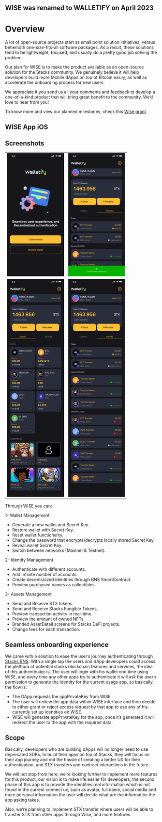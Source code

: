 ## WISE was renamed to WALLETIFY on April 2023

# Overview

A lot of open-source projects start as small point solution initiatives, versus behemoth one-size-fits-all software packages. As a result, these solutions tend to be lightweight, focused, and usually do a pretty good job solving the problem.

Our plan for WISE is to make the product available as an open-source solution for the Stacks community. We genuinely believe it will help developers build more Mobile dApps on top of Bitcoin easily, as well as accelerate the onboarding process for new users.

We appreciate it you send us all your comments and feedback to develop a one-of-a-kind product that will bring great benefit to the community. We’d love to hear from you!

To know more and view our planned milestones, check this [Wise grant](https://github.com/stacksgov/Stacks-Grants/issues/134)



## WISE App iOS


## Screenshots

<table style="width:80%">
  <tr>
    <td><img src="screenshots/ss1.png" alt="Create-Restore Wallet"></td>
    <td><img src="screenshots/ss2.png" alt="Connected"></td>
  </tr>
  <tr>
   <td><img src="screenshots/ss3.png" alt="Assets Long"></td>
   <td><img src="screenshots/ss4.png" alt="Activity Long"></td>
  </tr>
</table>


Through WISE you can:

1- Wallet Management
- Generate a new wallet and Secret Key.
- Restore wallet with Secret Key.
- Reset wallet functionality.
- Change the password that encrypts/decrypts locally stored Secret Key.
- Reveal wallet Secret Key.
- Switch between networks (Mainnet & Testnet).

2- Identity Management

- Authenticate with different accounts.
- Add infinite number of accounts.
- Create decentralized identities through BNS SmartContract.
- Preview purchased names as collectibles.

3- Assets Management

- Send and Receive STX tokens.
- Send and Receive Stacks Fungible Tokens.
- Preview transaction activity in real-time.
- Preview the amount of owned NFTs.
- Branded AssetDetail screens for Stacks DeFi projects.
- Change fees for each transaction.

## Seamless onboarding experience

We came with a solution to ease the user’s journey authenticating through [Stacks BNS](https://docs.stacks.co/build-apps/references/bns). With a single tap the users and dApp developers could access the plethora of potential stacks blockchain features and services, the idea of this authenticator is, The user will login with his wallet one time using WISE, and every time any other apps try to authenticate it will ask the user’s permission to generate the identity for the current usage app, so basically, the flow is:

- The DApp requests the appPrivateKey from WISE
- The user will review the app data within WISE interface and then decide to either grant or reject access request by that app to use any of his currently set up identities on WISE.
- WISE will generate appPrivateKey for the app, once it’s generated it will redirect the user to the app with the required data.

## Scope

Basically, developers who are building dApps will no longer need to use deprecated SDKs, to build their apps on top of Stacks, they will focus on their app journey and not the hassle of creating a better UX for their authentication, and STX transfers and contract interactions in the future.

We will not stop from here, we’re looking further to implement more features for this product, our vision is to make life easier for developers, the second phase of this app is to provide the identities real information which is not found in the current connect ux, such as avatar, full name, social media and more personal information the user will decide what are the information the app asking takes.

Also, we’re planning to implement STX transfer where users will be able to transfer STX from other apps through Wise, and more features.



